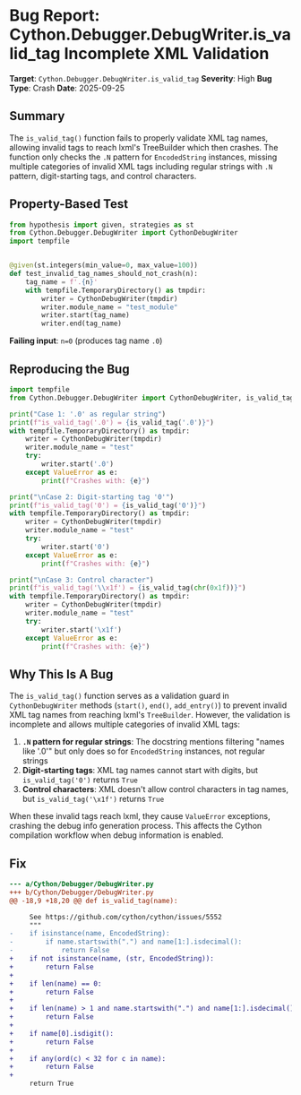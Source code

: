 # Bug Report: Cython.Debugger.DebugWriter.is_valid_tag Incomplete XML Validation

**Target**: `Cython.Debugger.DebugWriter.is_valid_tag`
**Severity**: High
**Bug Type**: Crash
**Date**: 2025-09-25

## Summary

The `is_valid_tag()` function fails to properly validate XML tag names, allowing invalid tags to reach lxml's TreeBuilder which then crashes. The function only checks the `.N` pattern for `EncodedString` instances, missing multiple categories of invalid XML tags including regular strings with `.N` pattern, digit-starting tags, and control characters.

## Property-Based Test

```python
from hypothesis import given, strategies as st
from Cython.Debugger.DebugWriter import CythonDebugWriter
import tempfile


@given(st.integers(min_value=0, max_value=100))
def test_invalid_tag_names_should_not_crash(n):
    tag_name = f'.{n}'
    with tempfile.TemporaryDirectory() as tmpdir:
        writer = CythonDebugWriter(tmpdir)
        writer.module_name = "test_module"
        writer.start(tag_name)
        writer.end(tag_name)
```

**Failing input**: `n=0` (produces tag name `.0`)

## Reproducing the Bug

```python
import tempfile
from Cython.Debugger.DebugWriter import CythonDebugWriter, is_valid_tag

print("Case 1: '.0' as regular string")
print(f"is_valid_tag('.0') = {is_valid_tag('.0')}")
with tempfile.TemporaryDirectory() as tmpdir:
    writer = CythonDebugWriter(tmpdir)
    writer.module_name = "test"
    try:
        writer.start('.0')
    except ValueError as e:
        print(f"Crashes with: {e}")

print("\nCase 2: Digit-starting tag '0'")
print(f"is_valid_tag('0') = {is_valid_tag('0')}")
with tempfile.TemporaryDirectory() as tmpdir:
    writer = CythonDebugWriter(tmpdir)
    writer.module_name = "test"
    try:
        writer.start('0')
    except ValueError as e:
        print(f"Crashes with: {e}")

print("\nCase 3: Control character")
print(f"is_valid_tag('\\x1f') = {is_valid_tag(chr(0x1f))}")
with tempfile.TemporaryDirectory() as tmpdir:
    writer = CythonDebugWriter(tmpdir)
    writer.module_name = "test"
    try:
        writer.start('\x1f')
    except ValueError as e:
        print(f"Crashes with: {e}")
```

## Why This Is A Bug

The `is_valid_tag()` function serves as a validation guard in `CythonDebugWriter` methods (`start()`, `end()`, `add_entry()`) to prevent invalid XML tag names from reaching lxml's `TreeBuilder`. However, the validation is incomplete and allows multiple categories of invalid XML tags:

1. **`.N` pattern for regular strings**: The docstring mentions filtering "names like '.0'" but only does so for `EncodedString` instances, not regular strings
2. **Digit-starting tags**: XML tag names cannot start with digits, but `is_valid_tag('0')` returns `True`
3. **Control characters**: XML doesn't allow control characters in tag names, but `is_valid_tag('\x1f')` returns `True`

When these invalid tags reach lxml, they cause `ValueError` exceptions, crashing the debug info generation process. This affects the Cython compilation workflow when debug information is enabled.

## Fix

```diff
--- a/Cython/Debugger/DebugWriter.py
+++ b/Cython/Debugger/DebugWriter.py
@@ -18,9 +18,20 @@ def is_valid_tag(name):

     See https://github.com/cython/cython/issues/5552
     """
-    if isinstance(name, EncodedString):
-        if name.startswith(".") and name[1:].isdecimal():
-            return False
+    if not isinstance(name, (str, EncodedString)):
+        return False
+
+    if len(name) == 0:
+        return False
+
+    if len(name) > 1 and name.startswith(".") and name[1:].isdecimal():
+        return False
+
+    if name[0].isdigit():
+        return False
+
+    if any(ord(c) < 32 for c in name):
+        return False
+
     return True
```